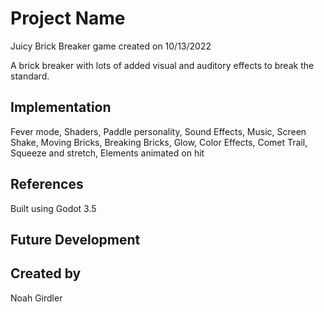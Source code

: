 # Project Name
Juicy Brick Breaker game created on 10/13/2022

A brick breaker with lots of added visual and auditory effects to break the standard.

## Implementation

Fever mode, Shaders, Paddle personality, Sound Effects, Music, Screen Shake, 
Moving Bricks, Breaking Bricks, Glow, Color Effects, Comet Trail, Squeeze and stretch,
Elements animated on hit

## References

Built using Godot 3.5

## Future Development

## Created by

Noah Girdler
